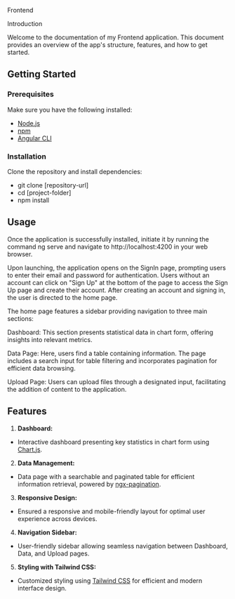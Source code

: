 
Frontend 

Introduction

Welcome to the documentation of my Frontend application. This document provides an overview of the app's structure, features, and how to get started.

## Getting Started

### Prerequisites

Make sure you have the following installed:

- [Node.js](https://nodejs.org/)
- [npm](https://www.npmjs.com/) 
- [Angular CLI](https://angular.io/cli)


### Installation

Clone the repository and install dependencies:

 - git clone [repository-url]
 - cd [project-folder]
 - npm install


## Usage

Once the application is successfully installed, initiate it by running the command ng serve and navigate to http://localhost:4200 in your web browser.

Upon launching, the application opens on the SignIn page, prompting users to enter their email and password for authentication. Users without an account can click on "Sign Up" at the bottom of the page to access the Sign Up page and create their account. After creating an account and signing in, the user is directed to the home page.

The home page features a sidebar providing navigation to three main sections:

Dashboard: This section presents statistical data in chart form, offering insights into relevant metrics.

Data Page: Here, users find a table containing information. The page includes a search input for table filtering and incorporates pagination for efficient data browsing.

Upload Page: Users can upload files through a designated input, facilitating the addition of content to the application.

## Features

1. **Dashboard:**
  - Interactive dashboard presenting key statistics in chart form using [Chart.js](https://www.chartjs.org/).

2. **Data Management:**
  - Data page with a searchable and paginated table for efficient information retrieval, powered by [ngx-pagination](https://www.npmjs.com/package/ngx-pagination).

3. **Responsive Design:**
  - Ensured a responsive and mobile-friendly layout for optimal user experience across devices.

4. **Navigation Sidebar:**
  - User-friendly sidebar allowing seamless navigation between Dashboard, Data, and Upload pages.

5. **Styling with Tailwind CSS:**
  - Customized styling using [Tailwind CSS](https://tailwindcss.com/) for efficient and modern interface design.




